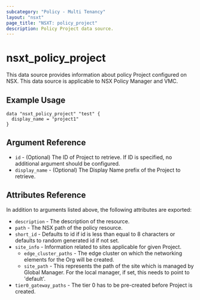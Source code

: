 ```yaml
---
subcategory: "Policy - Multi Tenancy"
layout: "nsxt"
page_title: "NSXT: policy_project"
description: Policy Project data source.
---
```


# nsxt_policy_project

This data source provides information about policy Project configured on NSX.
This data source is applicable to NSX Policy Manager and VMC.

## Example Usage

```hcl
data "nsxt_policy_project" "test" {
  display_name = "project1"
}
```

## Argument Reference

* `id` - (Optional) The ID of Project to retrieve. If ID is specified, no additional argument should be configured.
* `display_name` - (Optional) The Display Name prefix of the Project to retrieve.

## Attributes Reference

In addition to arguments listed above, the following attributes are exported:

* `description` - The description of the resource.
* `path` - The NSX path of the policy resource.
* `short_id` - Defaults to id if id is less than equal to 8 characters or defaults to random generated id if not set.
* `site_info` - Information related to sites applicable for given Project.
  * `edge_cluster_paths` - The edge cluster on which the networking elements for the Org will be created.
  * `site_path` - This represents the path of the site which is managed by Global Manager. For the local manager, if set, this needs to point to 'default'.
* `tier0_gateway_paths` - The tier 0 has to be pre-created before Project is created.
